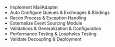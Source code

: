 - Implement MailAdapter
- Auto Configure Queues & Exchnages & Bindings
- Recon Process & Exception Handling
- Externalize Event Sourcing Module
- Validations & Generalization & Configuration
- Performance Testing & Loopholes Testing
- Validate Decoupling & Deployment